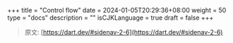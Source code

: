 +++
title = "Control flow"
date = 2024-01-05T20:29:36+08:00
weight = 50
type = "docs"
description = ""
isCJKLanguage = true
draft = false
+++

> 原文: [https://dart.dev/#sidenav-2-6](https://dart.dev/#sidenav-2-6)

